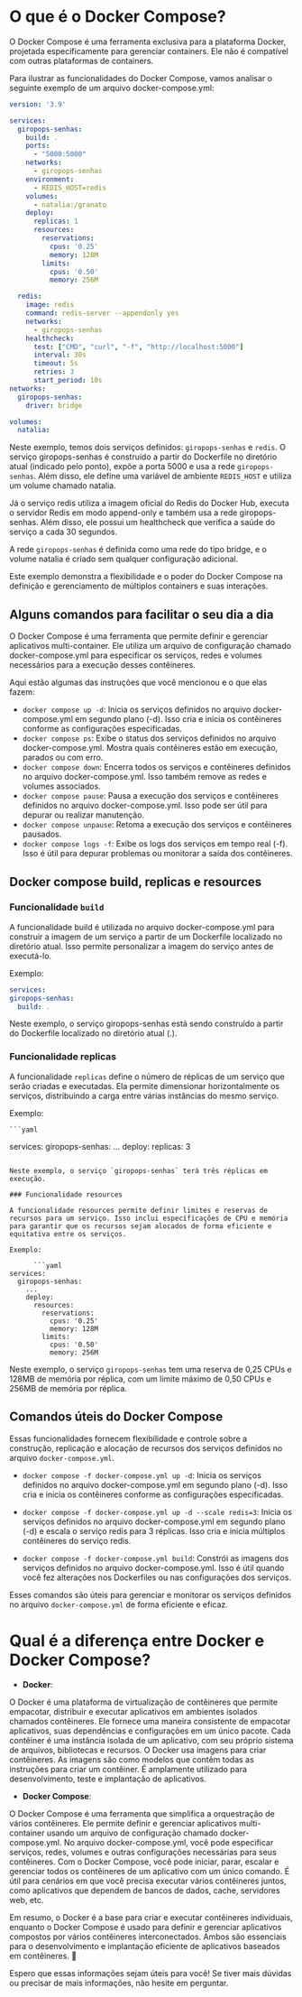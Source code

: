 # O que é o Docker Compose?

O Docker Compose é uma ferramenta exclusiva para a plataforma Docker, projetada especificamente para gerenciar containers. Ele não é compatível com outras plataformas de containers.

Para ilustrar as funcionalidades do Docker Compose, vamos analisar o seguinte exemplo de um arquivo docker-compose.yml:

```yaml
version: '3.9'

services:
  giropops-senhas:
    build: .
    ports:
      - "5000:5000"
    networks:
      - giropops-senhas
    environment:
      - REDIS_HOST=redis
    volumes:
      - natalia:/granato
    deploy:
      replicas: 1
      resources:
        reservations:
          cpus: '0.25'
          memory: 128M
        limits:
          cpus: '0.50'
          memory: 256M

  redis:
    image: redis
    command: redis-server --appendonly yes
    networks:
      - giropops-senhas
    healthcheck:
      test: ["CMD", "curl", "-f", "http://localhost:5000"]
      interval: 30s
      timeout: 5s
      retries: 3
      start_period: 10s
networks:
  giropops-senhas:
    driver: bridge

volumes:
  natalia:
```

Neste exemplo, temos dois serviços definidos: `giropops-senhas` e `redis`. O serviço giropops-senhas é construído a partir do Dockerfile no diretório atual (indicado pelo ponto), expõe a porta 5000 e usa a rede `giropops-senhas`. Além disso, ele define uma variável de ambiente `REDIS_HOST` e utiliza um volume chamado natalia.

Já o serviço redis utiliza a imagem oficial do Redis do Docker Hub, executa o servidor Redis em modo append-only e também usa a rede giropops-senhas. Além disso, ele possui um healthcheck que verifica a saúde do serviço a cada 30 segundos.

A rede `giropops-senhas` é definida como uma rede do tipo bridge, e o volume natalia é criado sem qualquer configuração adicional.

Este exemplo demonstra a flexibilidade e o poder do Docker Compose na definição e gerenciamento de múltiplos containers e suas interações.

## Alguns comandos para facilitar o seu dia a dia

O Docker Compose é uma ferramenta que permite definir e gerenciar aplicativos multi-container. Ele utiliza um arquivo de configuração chamado docker-compose.yml para especificar os serviços, redes e volumes necessários para a execução desses contêineres.

Aqui estão algumas das instruções que você mencionou e o que elas fazem:

- `docker compose up -d`: Inicia os serviços definidos no arquivo docker-compose.yml em segundo plano (-d). Isso cria e inicia os contêineres conforme as configurações especificadas.
- `docker compose ps`: Exibe o status dos serviços definidos no arquivo docker-compose.yml. Mostra quais contêineres estão em execução, parados ou com erro.
- `docker compose down`: Encerra todos os serviços e contêineres definidos no arquivo docker-compose.yml. Isso também remove as redes e volumes associados.
- `docker compose pause`: Pausa a execução dos serviços e contêineres definidos no arquivo docker-compose.yml. Isso pode ser útil para depurar ou realizar manutenção.
- `docker compose unpause`: Retoma a execução dos serviços e contêineres pausados.
- `docker compose logs -f`: Exibe os logs dos serviços em tempo real (-f). Isso é útil para depurar problemas ou monitorar a saída dos contêineres.

## Docker compose build, replicas e resources

### Funcionalidade `build`

A funcionalidade build é utilizada no arquivo docker-compose.yml para construir a imagem de um serviço a partir de um Dockerfile localizado no diretório atual. Isso permite personalizar a imagem do serviço antes de executá-lo.

Exemplo:
  
  ```yaml
services:
  giropops-senhas:
    build: .
  ```

Neste exemplo, o serviço giropops-senhas está sendo construído a partir do Dockerfile localizado no diretório atual (.).

### Funcionalidade replicas

A funcionalidade `replicas` define o número de réplicas de um serviço que serão criadas e executadas. Ela permite dimensionar horizontalmente os serviços, distribuindo a carga entre várias instâncias do mesmo serviço.

Exemplo:
  
    ```yaml
services:
  giropops-senhas:
    ...
    deploy:
      replicas: 3

```

Neste exemplo, o serviço `giropops-senhas` terá três réplicas em execução.

### Funcionalidade resources

A funcionalidade resources permite definir limites e reservas de recursos para um serviço. Isso inclui especificações de CPU e memória para garantir que os recursos sejam alocados de forma eficiente e equitativa entre os serviços.

Exemplo:
    
      ```yaml
services:
  giropops-senhas:
    ...
    deploy:
      resources:
        reservations:
          cpus: '0.25'
          memory: 128M
        limits:
          cpus: '0.50'
          memory: 256M
```

Neste exemplo, o serviço `giropops-senhas` tem uma reserva de 0,25 CPUs e 128MB de memória por réplica, com um limite máximo de 0,50 CPUs e 256MB de memória por réplica.

## Comandos úteis do Docker Compose

Essas funcionalidades fornecem flexibilidade e controle sobre a construção, replicação e alocação de recursos dos serviços definidos no arquivo `docker-compose.yml`.

- `docker compose -f docker-compose.yml up -d`: Inicia os serviços definidos no arquivo docker-compose.yml em segundo plano (-d). Isso cria e inicia os contêineres conforme as configurações especificadas.

- `docker compose -f docker-compose.yml up -d --scale redis=3`: Inicia os serviços definidos no arquivo docker-compose.yml em segundo plano (-d) e escala o serviço redis para 3 réplicas. Isso cria e inicia múltiplos contêineres do serviço redis.

- `docker compose -f docker-compose.yml build`: Constrói as imagens dos serviços definidos no arquivo docker-compose.yml. Isso é útil quando você fez alterações nos Dockerfiles ou nas configurações dos serviços.

Esses comandos são úteis para gerenciar e monitorar os serviços definidos no arquivo `docker-compose.yml` de forma eficiente e eficaz.

# Qual é a diferença entre Docker e Docker Compose?

- **Docker**:

O Docker é uma plataforma de virtualização de contêineres que permite empacotar, distribuir e executar aplicativos em ambientes isolados chamados contêineres. Ele fornece uma maneira consistente de empacotar aplicativos, suas dependências e configurações em um único pacote. Cada contêiner é uma instância isolada de um aplicativo, com seu próprio sistema de arquivos, bibliotecas e recursos. O Docker usa imagens para criar contêineres. As imagens são como modelos que contêm todas as instruções para criar um contêiner. É amplamente utilizado para desenvolvimento, teste e implantação de aplicativos.

- **Docker Compose**:

O Docker Compose é uma ferramenta que simplifica a orquestração de vários contêineres. Ele permite definir e gerenciar aplicativos multi-container usando um arquivo de configuração chamado docker-compose.yml. No arquivo docker-compose.yml, você pode especificar serviços, redes, volumes e outras configurações necessárias para seus contêineres. Com o Docker Compose, você pode iniciar, parar, escalar e gerenciar todos os contêineres de um aplicativo com um único comando. É útil para cenários em que você precisa executar vários contêineres juntos, como aplicativos que dependem de bancos de dados, cache, servidores web, etc.

Em resumo, o Docker é a base para criar e executar contêineres individuais, enquanto o Docker Compose é usado para definir e gerenciar aplicativos compostos por vários contêineres interconectados. Ambos são essenciais para o desenvolvimento e implantação eficiente de aplicativos baseados em contêineres. 🐳

Espero que essas informações sejam úteis para você! Se tiver mais dúvidas ou precisar de mais informações, não hesite em perguntar.
